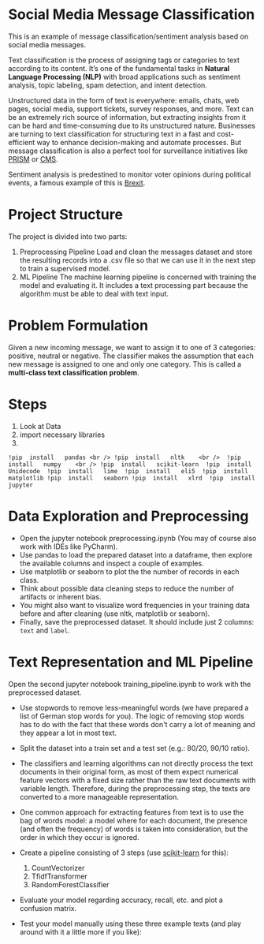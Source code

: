 # Social Media Message Classification
This is an example of message classification/sentiment analysis based on social media messages.

Text classification is the process of assigning tags or categories to text according to its content. It’s one of the fundamental tasks in **Natural Language Processing (NLP)** with broad applications such as sentiment analysis, topic labeling, spam detection, and intent detection.

Unstructured data in the form of text is everywhere: emails, chats, web pages, social media, support tickets, survey responses, and more. Text can be an extremely rich source of information, but extracting insights from it can be hard and time-consuming due to its unstructured nature. 
Businesses are turning to text classification for structuring text in a fast and cost-efficient way to enhance decision-making and automate processes. But message classification is also a perfect tool for surveillance initiatives like [PRISM](https://de.wikipedia.org/wiki/PRISM) or [CMS](https://en.wikipedia.org/wiki/Central_Monitoring_System).


Sentiment analysis is predestined to monitor voter opinions during political events, a famous example of this is [Brexit](https://brexit.foraction.gr/).

# Project Structure
The project is divided into two parts:
1. Preprocessing Pipeline
Load and clean the messages dataset and store the resulting records into a .csv file so that we can use it in the next step to train a supervised model.
2. ML Pipeline
The machine learning pipeline is concerned with training the model and evaluating it. It includes a text processing part because the algorithm must be able to deal with text input.


# Problem Formulation
Given a new incoming message, we want to assign it to one of 3 categories: positive, neutral or negative. The classifier makes the assumption that each new message is assigned to one and only one category. This is called a **multi-class text classification problem**. 

# Steps
1. Look at Data
2. import necessary libraries
4. 

`
!pip  install   pandas <br />
!pip  install   nltk    <br /> 
!pip  install   numpy    <br />
!pip  install   scikit-learn 
!pip  install   Unidecode 
!pip  install   lime 
!pip  install   eli5 
!pip  install   matplotlib
!pip  install   seaborn
!pip  install   xlrd 
!pip  install   jupyter
`


# Data Exploration and Preprocessing
* Open the jupyter notebook preprocessing.ipynb (You may of course also work with IDEs like PyCharm).
* Use pandas to load the prepared dataset into a dataframe, then explore the available columns and inspect a couple of examples.
* Use matplotlib or seaborn to plot the  the number of records in each class.
* Think about possible data cleaning steps to reduce the number of artifacts or inherent bias.
* You might also want to visualize word frequencies in your training data before and after cleaning (use nltk, matplotlib or seaborn).
* Finally, save the preprocessed dataset. It should include just 2 columns: `text` and `label`.

# Text Representation and ML Pipeline
Open the second jupyter notebook training_pipeline.ipynb to work with the preprocessed dataset.

* Use stopwords to remove less-meaningful words (we have prepared a list of German stop words for you). The logic of removing stop words has to do with the fact that these words don't carry a lot of meaning and they appear a lot in most text.
* Split the dataset into a train set and a test set (e.g.: 80/20, 90/10 ratio).
* The classifiers and learning algorithms can not directly process the text documents in their original form, as most of them expect numerical feature vectors with a fixed size rather than the raw text documents with variable length. Therefore, during the preprocessing step, the texts are converted to a more manageable representation.
* One common approach for extracting features from text is to use the bag of words model: a model where for each document, the presence (and often the frequency) of words is taken into consideration, but the order in which they occur is ignored.

* Create a pipeline consisting of 3 steps (use [scikit-learn](https://scikit-learn.org/stable/documentation.html) for this):
  1. CountVectorizer
  2. TfidfTransformer
  3. RandomForestClassifier

* Evaluate your model regarding accuracy, recall, etc. and plot a confusion matrix.
* Test your model manually using these three example texts (and play around with it a little more if you like):
